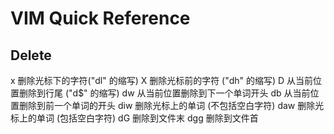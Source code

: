 
# VIM Quick Reference


## Delete

x      删除光标下的字符("dl" 的缩写)
X      删除光标前的字符 ("dh" 的缩写)
D      从当前位置删除到行尾 ("d$" 的缩写)
dw     从当前位置删除到下一个单词开头
db     从当前位置删除到前一个单词的开头
diw    删除光标上的单词 (不包括空白字符)
daw    删除光标上的单词 (包括空白字符)
dG	   删除到文件末
dgg    删除到文件首




